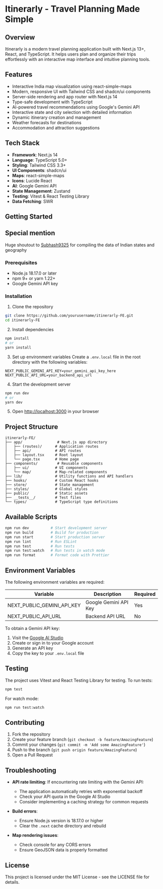 # Itinerarly - Travel Planning Made Simple

## Overview
Itinerarly is a modern travel planning application built with Next.js 13+, React, and TypeScript. It helps users plan and organize their trips effortlessly with an interactive map interface and intuitive planning tools.

## Features
- Interactive India map visualization using react-simple-maps
- Modern, responsive UI with Tailwind CSS and shadcn/ui components
- Server-side rendering and app router with Next.js 14
- Type-safe development with TypeScript
- AI-powered travel recommendations using Google's Gemini API
- Interactive state and city selection with detailed information
- Dynamic itinerary creation and management
- Weather forecasts for destinations
- Accommodation and attraction suggestions

## Tech Stack
- **Framework**: Next.js 14
- **Language**: TypeScript 5.0+
- **Styling**: Tailwind CSS 3.3+
- **UI Components**: shadcn/ui
- **Maps**: react-simple-maps
- **Icons**: Lucide React
- **AI**: Google Gemini API
- **State Management**: Zustand
- **Testing**: Vitest & React Testing Library
- **Data Fetching**: SWR

## Getting Started

## Special mention

Huge shoutout to [Subhash9325](https://github.com/Subhash9325/GeoJson-Data-of-Indian-States/blob/master/Indian_States) for compiling the data of Indian states and geography 

### Prerequisites
- Node.js 18.17.0 or later
- npm 9+ or yarn 1.22+
- Google Gemini API key

### Installation
1. Clone the repository
```bash
git clone https://github.com/yourusername/itinerarly-FE.git
cd itinerarly-FE
```

2. Install dependencies
```bash
npm install
# or
yarn install
```

3. Set up environment variables
Create a `.env.local` file in the root directory with the following variables:
```env
NEXT_PUBLIC_GEMINI_API_KEY=your_gemini_api_key_here
NEXT_PUBLIC_API_URL=your_backend_api_url
```

4. Start the development server
```bash
npm run dev
# or
yarn dev
```

5. Open [http://localhost:3000](http://localhost:3000) in your browser

## Project Structure
```
itinerarly-FE/
├── app/                # Next.js app directory
│   ├── (routes)/      # Application routes
│   ├── api/           # API routes
│   ├── layout.tsx     # Root layout
│   └── page.tsx       # Home page
├── components/         # Reusable components
│   ├── ui/            # UI components
│   └── map/           # Map-related components
├── lib/               # Utility functions and API handlers
├── hooks/             # Custom React hooks
├── store/             # State management
├── styles/            # Global styles
├── public/            # Static assets
├── __tests__/         # Test files
└── types/             # TypeScript type definitions
```

## Available Scripts
```bash
npm run dev          # Start development server
npm run build        # Build for production
npm run start        # Start production server
npm run lint         # Run ESLint
npm run test         # Run tests
npm run test:watch   # Run tests in watch mode
npm run format       # Format code with Prettier
```

## Environment Variables
The following environment variables are required:

| Variable | Description | Required |
|----------|-------------|----------|
| NEXT_PUBLIC_GEMINI_API_KEY | Google Gemini API Key | Yes |
| NEXT_PUBLIC_API_URL | Backend API URL | No |

To obtain a Gemini API key:
1. Visit the [Google AI Studio](https://makersuite.google.com/app/apikey)
2. Create or sign in to your Google account
3. Generate an API key
4. Copy the key to your `.env.local` file

## Testing
The project uses Vitest and React Testing Library for testing. To run tests:
```bash
npm test
```

For watch mode:
```bash
npm run test:watch
```

## Contributing
1. Fork the repository
2. Create your feature branch (`git checkout -b feature/AmazingFeature`)
3. Commit your changes (`git commit -m 'Add some AmazingFeature'`)
4. Push to the branch (`git push origin feature/AmazingFeature`)
5. Open a Pull Request

## Troubleshooting
- **API rate limiting**: If encountering rate limiting with the Gemini API:
    - The application automatically retries with exponential backoff
    - Check your API quota in the Google AI Studio
    - Consider implementing a caching strategy for common requests

- **Build errors**:
    - Ensure Node.js version is 18.17.0 or higher
    - Clear the `.next` cache directory and rebuild

- **Map rendering issues**:
    - Check console for any CORS errors
    - Ensure GeoJSON data is properly formatted

## License
This project is licensed under the MIT License - see the LICENSE file for details.